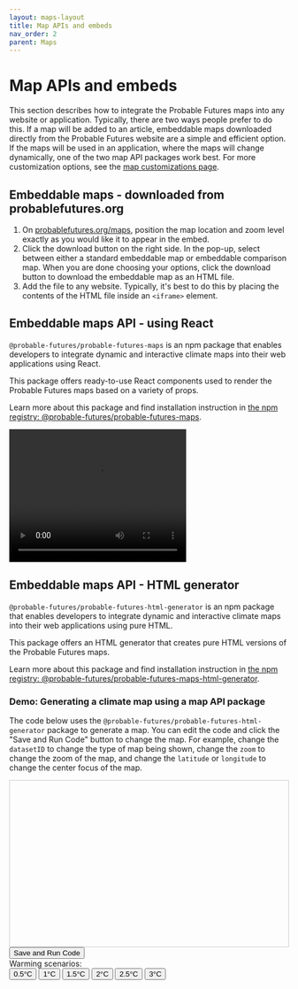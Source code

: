 ```yaml
---
layout: maps-layout
title: Map APIs and embeds
nav_order: 2
parent: Maps
---
```


# Map APIs and embeds

This section describes how to integrate the Probable Futures maps into any website or application. Typically, there are two ways people prefer to do this. If a map will be added to an article, embeddable maps downloaded directly from the Probable Futures website are a simple and efficient option. If the maps will be used in an application, where the maps will change dynamically, one of the two map API packages work best. For more customization options, see the [map customizations page](/map-customization).

## Embeddable maps - downloaded from probablefutures.org

1. On [probablefutures.org/maps](https://probablefutures.org/maps), position the map location and zoom level exactly as you would like it to appear in the embed. 
2. Click the download button on the right side. In the pop-up, select between either a standard embeddable map or embeddable comparison map. When you are done choosing your options, click the download button to download the embeddable map as an HTML file.
3. Add the file to any website. Typically, it's best to do this by placing the contents of the HTML file inside an `<iframe>` element. 

<!-- display comparison map here: assets/html/Likelihood of year-plus drought comparing 1°C and 3°C.html -->

## Embeddable maps API - using React

`@probable-futures/probable-futures-maps` is an npm package that enables developers to integrate dynamic and interactive climate maps into their web applications using React.

This package offers ready-to-use React components used to render the Probable Futures maps based on a variety of props.

Learn more about this package and find installation instruction in [the npm registry: @probable-futures/probable-futures-maps](https://www.npmjs.com/package/@probable-futures/probable-futures-maps).

<video class="video-embed" width="320" height="240" controls>
  <source src="/assets/videos/docs-demo-part2.mp4" type="video/mp4">
Your browser does not support the video tag.
</video>

## Embeddable maps API - HTML generator

`@probable-futures/probable-futures-html-generator` is an npm package that enables developers to integrate dynamic and interactive climate maps into their web applications using pure HTML.

This package offers an HTML generator that creates pure HTML versions of the Probable Futures maps.

Learn more about this package and find installation instruction in [the npm registry: @probable-futures/probable-futures-maps-html-generator](https://www.npmjs.com/package/@probable-futures/probable-futures-maps-html-generator).

### Demo: Generating a climate map using a map API package

The code below uses the `@probable-futures/probable-futures-html-generator` package to generate a map. You can edit the code and click the "Save and Run Code" button to change the map. For example, change the `datasetID` to change the type of map being shown, change the `zoom` to change the zoom of the map, and change the `latitude` or `longitude` to change the center focus of the map. 

<div id="map-code-editor" style="height: 300px; width: 100%; border: 1px solid #ccc;"></div>
<button class="generate-maps-button" onclick="saveAndRunCode()">Save and Run Code</button>

<div id="map-container"></div>

<div class="pf-warming-scenario-button-wrapper">
  <div>Warming scenarios:</div>
  <button class="change-scenario-button" onclick="changeScenario(event, 0.5)">0.5°C</button>
  <button class="change-scenario-button" onclick="changeScenario(event, 1)">1°C</button>
  <button class="change-scenario-button" onclick="changeScenario(event, 1.5)">1.5°C</button>
  <button class="change-scenario-button selected-scenario" onclick="changeScenario(event, 2)">2°C</button>
  <button class="change-scenario-button" onclick="changeScenario(event, 2.5)">2.5°C</button>
  <button class="change-scenario-button" onclick="changeScenario(event, 3)">3°C</button>
</div>
